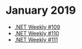 # January 2019

- [.NET Weekly #109](number-109.md)
- [.NET Weekly #110](number-110.md)
- [.NET Weekly #111](number-111.md)
